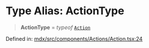 # Type Alias: ActionType

> **ActionType** = *typeof* [`Action`](../functions/Action.md)

Defined in: [mdx/src/components/Actions/Action.tsx:24](https://github.com/laruss/react-text-game/blob/59d7b8f771aa0b3a193326c59fd60a3d4ca5383b/packages/mdx/src/components/Actions/Action.tsx#L24)
